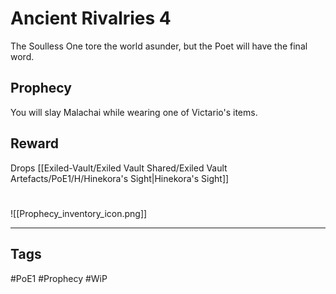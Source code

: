 # Ancient Rivalries 4
The Soulless One tore the world asunder, but the Poet will have the final word.
## Prophecy
You will slay Malachai while wearing one of Victario's items.
## Reward
Drops [[Exiled-Vault/Exiled Vault Shared/Exiled Vault Artefacts/PoE1/H/Hinekora's Sight|Hinekora's Sight]]

#
![[Prophecy_inventory_icon.png]]

---
## Tags
#PoE1 
#Prophecy
#WiP 